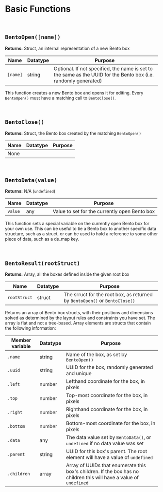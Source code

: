 # Basic Functions

&nbsp;

## `BentoOpen([name])`

**Returns:** Struct, an internal representation of a new Bento box

|Name    |Datatype|Purpose                                                                                                        |
|--------|--------|---------------------------------------------------------------------------------------------------------------|
|`[name]`|string  |Optional. If not specified, the name is set to the same as the UUID for the Bento box (i.e. randomly generated)|

This function creates a new Bento box and opens it for editing. Every `BentoOpen()` must have a matching call to `BentoClose()`.

&nbsp;

## `BentoClose()`

**Returns:** Struct, the Bento box created by the matching `BentoOpen()`

|Name|Datatype|Purpose|
|----|--------|-------|
|None|        |       |

&nbsp;

## `BentoData(value)`

**Returns:** N/A (`undefined`)

|Name   |Datatype|Purpose                                      |
|-------|--------|---------------------------------------------|
|`value`|any     |Value to set for the currently open Bento box|

This function sets a special variable on the currently open Bento box for your own use. This can be useful to tie a Bento box to another specific data structure, such as a struct, or can be used to hold a reference to some other piece of data, such as a ds_map key.

&nbsp;

## `BentoResult(rootStruct)`

**Returns:** Array, all the boxes defined inside the given root box

|Name       |Datatype|Purpose                                                                             |
|-----------|--------|------------------------------------------------------------------------------------|
|`rootStruct`|struct |The srruct for the root box, as returned by `BentoOpen()` or `BentoClose()`|

Returns an array of Bento box structs, with their positions and dimensions solved as determined by the layout rules and constraints you have set. The array is flat and not a tree-based. Array elements are structs that contain the following information:

|Member variable|Datatype|Purpose                                                                                                            |
|---------------|--------|-------------------------------------------------------------------------------------------------------------------|
|`.name`        |string  |Name of the box, as set by `BentoOpen()`                                                                           |
|`.uuid`        |string  |UUID for the box, randomly generated and unique                                                                    |
|`.left`        |number  |Lefthand coordinate for the box, in pixels                                                                         |
|`.top`         |number  |Top-most coordinate for the box, in pixels                                                                         |
|`.right`       |number  |Righthand coordinate for the box, in pixels                                                                        |
|`.bottom`      |number  |Bottom-most coordinate for the box, in pixels                                                                      |
|`.data`        |any     |The data value set by `BentoData()`, or `undefined` if no data value was set                                       |
|`.parent`      |string  |UUID for this box's parent. The root element will have a value of `undefined`                                      |
|`.children`    |array   |Array of UUIDs that enumerate this box's children. If the box has no children this will have a value of `undefined`|
